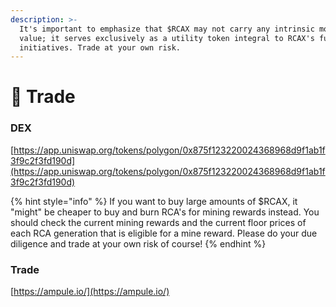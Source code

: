 ```yaml
---
description: >-
  It's important to emphasize that $RCAX may not carry any intrinsic monetary
  value; it serves exclusively as a utility token integral to RCAX's future Web3
  initiatives. Trade at your own risk.
---
```


# 🔶 Trade

### DEX

[https://app.uniswap.org/tokens/polygon/0x875f123220024368968d9f1ab1f3f9c2f3fd190d](https://app.uniswap.org/tokens/polygon/0x875f123220024368968d9f1ab1f3f9c2f3fd190d)

{% hint style="info" %}
If you want to buy large amounts of $RCAX, it "might" be cheaper to buy and burn RCA's for mining rewards instead. You should check the current mining rewards and the current floor prices of each RCA generation that is eligible for a mine reward. Please do your due diligence and trade at your own risk of course!
{% endhint %}

### Trade

[https://ampule.io/](https://ampule.io/)
